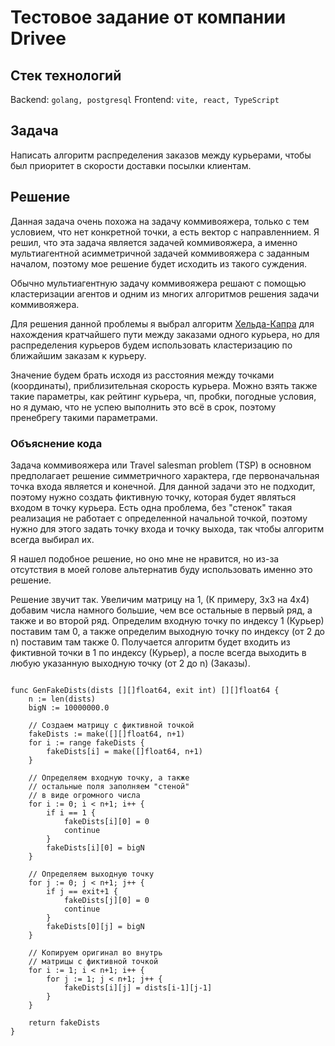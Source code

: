 # Тестовое задание от компании Drivee

## Стек технологий

Backend: `golang, postgresql`
Frontend: `vite, react, TypeScript`

## Задача

Написать алгоритм распределения заказов между курьерами, чтобы был приоритет в скорости доставки посылки клиентам.

## Решение

Данная задача очень похожа на задачу коммивояжера, только с тем условием, что нет конкретной точки, а есть вектор с направленнием. Я решил, что эта задача является задачей коммивояжера, а именно мультиагентной асимметричной задачей коммивояжера с заданным началом, поэтому мое решение будет исходить из такого суждения.

Обычно мультиагентную задачу коммивояжера решают с помощью кластеризации агентов и одним из многих алгоритмов решения задачи коммивояжера.

Для решения данной проблемы я выбрал алгоритм [Хельда-Капра](https://life-prog.ru/2_72037_rassmotrim-algoritm-helda-i-karpa.html) для нахождения кратчайшего пути между заказами одного курьера, но для распределения курьеров будем использовать кластеризацию по ближайшим заказам к курьеру.

Значение будем брать исходя из расстояния между точками (координаты), приблизительная скорость курьера. Можно взять также такие параметры, как рейтинг курьера, чп, пробки, погодные условия, но я думаю, что не успею выполнить это всё в срок, поэтому пренебрегу такими параметрами.

### Объяснение кода

Задача коммивояжера или Travel salesman problem (TSP)
в основном предполагает решение симметричного характера,
где первоначальная точка входа является и конечной.
Для данной задачи это не подходит, поэтому нужно создать
фиктивную точку, которая будет являться входом в точку
курьера. Есть одна проблема, без "стенок" такая реализация
не работает с определенной начальной точкой, поэтому
нужно для этого задать точку входа и точку выхода, так
чтобы алгоритм всегда выбирал их.

Я нашел подобное решение, но оно мне не нравится, но из-за
отсутствия в моей голове альтернатив буду использовать
именно это решение.

Решение звучит так. Увеличим матрицу на 1, (К примеру, 3x3 на 4x4)
добавим числа намного большие, чем все остальные в первый ряд, а
также и во второй ряд. Определим входную точку по индексу 1 (Курьер)
поставим там 0, а также определим выходную точку по индексу (от 2 до n)
поставим там также 0. Получается алгоритм будет входить из фиктивной
точки в 1 по индексу (Курьер), а после всегда выходить в любую указанную
выходную точку (от 2 до n) (Заказы).

```golang

func GenFakeDists(dists [][]float64, exit int) [][]float64 {
	n := len(dists)
	bigN := 10000000.0

	// Создаем матрицу с фиктивной точкой
	fakeDists := make([][]float64, n+1)
	for i := range fakeDists {
		fakeDists[i] = make([]float64, n+1)
	}

	// Определяем входную точку, а также
	// остальные поля заполняем "стеной"
	// в виде огромного числа
	for i := 0; i < n+1; i++ {
		if i == 1 {
			fakeDists[i][0] = 0
			continue
		}
		fakeDists[i][0] = bigN
	}

	// Определяем выходную точку
	for j := 0; j < n+1; j++ {
		if j == exit+1 {
			fakeDists[j][0] = 0
			continue
		}
		fakeDists[0][j] = bigN
	}

	// Копируем оригинал во внутрь
	// матрицы с фиктивной точкой
	for i := 1; i < n+1; i++ {
		for j := 1; j < n+1; j++ {
			fakeDists[i][j] = dists[i-1][j-1]
		}
	}

	return fakeDists
}

```
